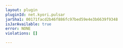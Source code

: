 ```yaml
---
layout: plugin
pluginId: net.kyori.pulsar
jarSha1: 00171facd2b46f886fc97bed59e4e3b6639f9348
isJarAvailable: true
error: NONE
violations: []

---
```

